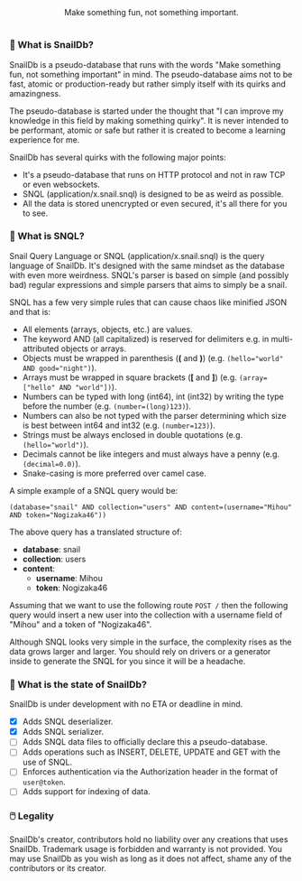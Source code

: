 <div align=center>
    Make something fun, not something important.
</div>

#

### 🐌 What is SnailDb?

SnailDb is a pseudo-database that runs with the words "Make something fun, not something important" in mind. The pseudo-database 
aims not to be fast, atomic or production-ready but rather simply itself with its quirks and amazingness.

The pseudo-database is started under the thought that "I can improve my knowledge in this field by making something quirky". It is 
never intended to be performant, atomic or safe but rather it is created to become a learning experience for me.

SnailDb has several quirks with the following major points:
- It's a pseudo-database that runs on HTTP protocol and not in raw TCP or even websockets.
- SNQL (application/x.snail.snql) is designed to be as weird as possible.
- All the data is stored unencrypted or even secured, it's all there for you to see.

### 🌃 What is SNQL?

Snail Query Language or SNQL (application/x.snail.snql) is the query language of SnailDb. It's designed with the same mindset as 
the database with even more weirdness. SNQL's parser is based on simple (and possibly bad) regular expressions and simple parsers 
that aims to simply be a snail.

SNQL has a few very simple rules that can cause chaos like minified JSON and that is:
- All elements (arrays, objects, etc.) are values.
- The keyword AND (all capitalized) is reserved for delimiters e.g. in multi-attributed objects or arrays.
- Objects must be wrapped in parenthesis (**(** and **)**) (e.g. `(hello="world" AND good="night")`).
- Arrays must be wrapped in square brackets (**[** and **]**) (e.g. `(array=["hello" AND "world"])`).
- Numbers can be typed with long (int64), int (int32) by writing the type before the number (e.g. `(number=(long)123)`).
- Numbers can also be not typed with the parser determining which size is best between int64 and int32 (e.g. `(number=123)`).
- Strings must be always enclosed in double quotations (e.g. `(hello="world")`).
- Decimals cannot be like integers and must always have a penny (e.g. `(decimal=0.0)`).
- Snake-casing is more preferred over camel case.

A simple example of a SNQL query would be:
```snql
(database="snail" AND collection="users" AND content=(username="Mihou" AND token="Nogizaka46"))
```

The above query has a translated structure of:
- **database**: snail
- **collection**: users
- **content**:
  - **username**: Mihou
  - **token**: Nogizaka46

Assuming that we want to use the following route `POST /` then the following query would insert a new user 
into the collection with a username field of "Mihou" and a token of "Nogizaka46".

Although SNQL looks very simple in the surface, the complexity rises as the data grows larger and larger. You should rely 
on drivers or a generator inside to generate the SNQL for you since it will be a headache.

### 💭 What is the state of SnailDb?

SnailDb is under development with no ETA or deadline in mind.
- [x] Adds SNQL deserializer.
- [x] Adds SNQL serializer.
- [ ] Adds SNQL data files to officially declare this a pseudo-database.
- [ ] Adds operations such as INSERT, DELETE, UPDATE and GET with the use of SNQL.
- [ ] Enforces authentication via the Authorization header in the format of `user@token`.
- [ ] Adds support for indexing of data.

### 🖱️ Legality

SnailDb's creator, contributors hold no liability over any creations that uses SnailDb. Trademark usage is forbidden and 
warranty is not provided. You may use SnailDb as you wish as long as it does not affect, shame any of the contributors or its creator.